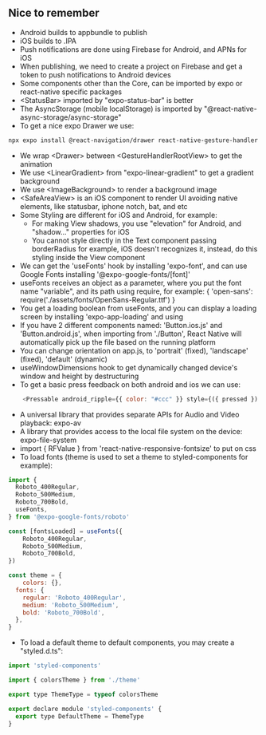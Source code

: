 ## Nice to remember

* Android builds to appbundle to publish
* iOS builds to .IPA
* Push notifications are done using Firebase for Android, and APNs for iOS
* When publishing, we need to create a project on Firebase and get a token to push notifications to Android devices
* Some components other than the Core, can be imported by expo or react-native specific packages
* \<StatusBar> imported by "expo-status-bar" is better
* The AsyncStorage (mobile localStorage) is imported by "@react-native-async-storage/async-storage"
* To get a nice expo Drawer we use:
```sh
npx expo install @react-navigation/drawer react-native-gesture-handler react-native-reanimated
```
* We wrap \<Drawer> between \<GestureHandlerRootView> to get the  animation
* We use \<LinearGradient> from "expo-linear-gradient" to get a gradient background
* We use \<ImageBackground> to render a background image
* \<SafeAreaView> is an iOS component to render UI avoiding native elements, like statusbar, iphone notch, bat, and etc
* Some Styling are different for iOS and Android, for example:
	* For making View shadows, you use "elevation" for Android, and "shadow..." properties for iOS
	* You cannot style directly in the Text component passing borderRadius for example, iOS doesn't recognizes it, instead, do this styling inside the View component
* We can get the 'useFonts' hook by installing 'expo-font', and can use Google Fonts installing '@expo-google-fonts/[font]'
* useFonts receives an object as a parameter, where you put the font name "variable", and its path using require, for example: { 'open-sans': require('./assets/fonts/OpenSans-Regular.ttf') }
* You get a loading boolean from useFonts, and you can display a loading screen by installing 'expo-app-loading' and using <AppLoading>
* If you have 2 different components named: 'Button.ios.js' and 'Button.android.js', when importing from './Button', React Native will automatically pick up the file based on the running platform
* You can change orientation on app.js, to 'portrait' (fixed), 'landscape' (fixed), 'default' (dynamic)
* useWindowDimensions hook to get dynamically changed device's window and height by destructuring
* To get a basic press feedback on both android and ios we can use:
```js
	<Pressable android_ripple={{ color: "#ccc" }} style={({ pressed }) => [pressed && styles.buttonPressed,]}>
```
* A universal library that provides separate APIs for Audio and Video playback: expo-av
* A library that provides access to the local file system on the device: expo-file-system
* import { RFValue } from 'react-native-responsive-fontsize' to put on css
* To load fonts (theme is used to set a theme to styled-components for example):
```js
import {
  Roboto_400Regular,
  Roboto_500Medium,
  Roboto_700Bold,
  useFonts,
} from '@expo-google-fonts/roboto'

const [fontsLoaded] = useFonts({
	Roboto_400Regular,
	Roboto_500Medium,
	Roboto_700Bold,
})

const theme = {
	colors: {},
  fonts: {
    regular: 'Roboto_400Regular',
    medium: 'Roboto_500Medium',
    bold: 'Roboto_700Bold',
  },
}
```
* To load a default theme to default components, you may create a "styled.d.ts":
```js
import 'styled-components'

import { colorsTheme } from './theme'

export type ThemeType = typeof colorsTheme

export declare module 'styled-components' {
  export type DefaultTheme = ThemeType
}
```